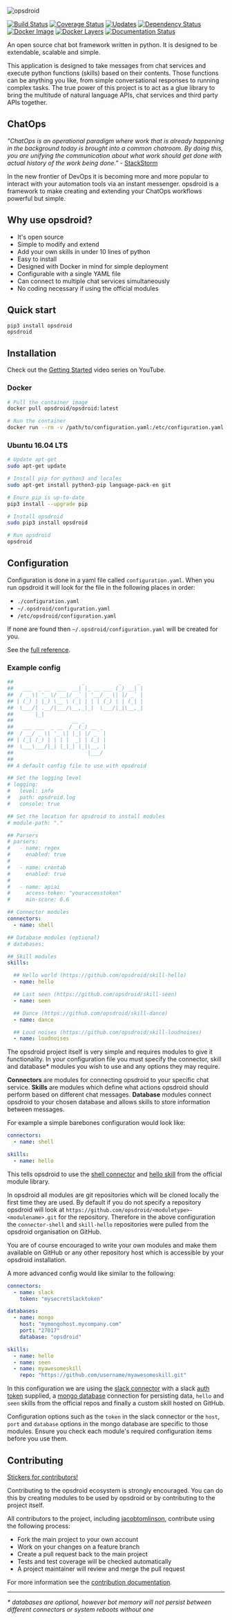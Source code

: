 ![opsdroid](https://github.com/opsdroid/style-guidelines/raw/master/logos/logo-wide-light.png)

[![Build Status](https://travis-ci.org/opsdroid/opsdroid.svg?branch=release)](https://travis-ci.org/opsdroid/opsdroid) [![Coverage Status](https://coveralls.io/repos/github/opsdroid/opsdroid/badge.svg?branch=release)](https://coveralls.io/github/opsdroid/opsdroid?branch=release) [![Updates](https://pyup.io/repos/github/opsdroid/opsdroid/shield.svg)](https://pyup.io/repos/github/opsdroid/opsdroid/) [![Dependency Status](https://dependencyci.com/github/opsdroid/opsdroid/badge)](https://dependencyci.com/github/opsdroid/opsdroid)
[![Docker Image](https://img.shields.io/badge/docker-ready-blue.svg)](https://hub.docker.com/r/opsdroid/opsdroid/) [![Docker Layers](https://images.microbadger.com/badges/image/opsdroid/opsdroid.svg)](https://microbadger.com/#/images/opsdroid/opsdroid) [![Documentation Status](https://readthedocs.org/projects/opsdroid/badge/?version=stable)](http://opsdroid.readthedocs.io/en/stable/?badge=stable)

An open source chat bot framework written in python. It is designed to be extendable, scalable and simple. 

This application is designed to take messages from chat services and execute python functions (skills) based on their contents. Those functions can be anything you like, from simple conversational responses to running complex tasks. The true power of this project is to act as a glue library to bring the multitude of natural language APIs, chat services and third party APIs together.

## ChatOps
_"ChatOps is an operational paradigm where work that is already happening in the background today is brought into a common chatroom. By doing this, you are unifying the communication about what work should get done with actual history of the work being done."_ - [StackStorm](https://docs.stackstorm.com/chatops/chatops.html)

In the new frontier of DevOps it is becoming more and more popular to interact with your automation tools via an instant messenger. opsdroid is a framework to make creating and extending your ChatOps workflows powerful but simple.

## Why use opsdroid?

 * It's open source
 * Simple to modify and extend
 * Add your own skills in under 10 lines of python
 * Easy to install
 * Designed with Docker in mind for simple deployment
 * Configurable with a single YAML file
 * Can connect to multiple chat services simultaneously
 * No coding necessary if using the official modules

## Quick start

```
pip3 install opsdroid
opsdroid
```

## Installation

Check out the [Getting Started](https://www.youtube.com/watch?v=7wyIi_cpodE&list=PLViQCHlMbEq5nZL6VNrUxu--Of1uCpflq) video series on YouTube.

### Docker

```bash
# Pull the container image
docker pull opsdroid/opsdroid:latest

# Run the container
docker run --rm -v /path/to/configuration.yaml:/etc/configuration.yaml:ro opsdroid/opsdroid:latest
```

### Ubuntu 16.04 LTS

```bash
# Update apt-get
sudo apt-get update

# Install pip for python3 and locales
sudo apt-get install python3-pip language-pack-en git

# Enure pip is up-to-date
pip3 install --upgrade pip

# Install opsdroid
sudo pip3 install opsdroid

# Run opsdroid
opsdroid
```

## Configuration

Configuration is done in a yaml file called `configuration.yaml`. When you run opsdroid it will look for the file in the following places in order:

 * `./configuration.yaml`
 * `~/.opsdroid/configuration.yaml`
 * `/etc/opsdroid/configuration.yaml`

If none are found then `~/.opsdroid/configuration.yaml` will be created for you.

See the [full reference](http://opsdroid.readthedocs.io/en/latest/configuration-reference/).

### Example config

```yaml
##                      _           _     _
##   ___  _ __  ___  __| |_ __ ___ (_) __| |
##  / _ \| '_ \/ __|/ _` | '__/ _ \| |/ _` |
## | (_) | |_) \__ \ (_| | | | (_) | | (_| |
##  \___/| .__/|___/\__,_|_|  \___/|_|\__,_|
##       |_|
##                   __ _
##   ___ ___  _ __  / _(_) __ _
##  / __/ _ \| '_ \| |_| |/ _` |
## | (_| (_) | | | |  _| | (_| |
##  \___\___/|_| |_|_| |_|\__, |
##                        |___/
##
## A default config file to use with opsdroid

## Set the logging level
# logging:
#   level: info
#   path: opsdroid.log
#   console: true

## Set the location for opsdroid to install modules
# module-path: "."

## Parsers
# parsers:
#   - name: regex
#     enabled: true
#
#   - name: crontab
#     enabled: true
#
#   - name: apiai
#     access-token: "youraccesstoken"
#     min-score: 0.6

## Connector modules
connectors:
  - name: shell

## Database modules (optional)
# databases:

## Skill modules
skills:

  ## Hello world (https://github.com/opsdroid/skill-hello)
  - name: hello

  ## Last seen (https://github.com/opsdroid/skill-seen)
  - name: seen

  ## Dance (https://github.com/opsdroid/skill-dance)
  - name: dance

  ## Loud noises (https://github.com/opsdroid/skill-loudnoises)
  - name: loudnoises

```

The opsdroid project itself is very simple and requires modules to give it functionality. In your configuration file you must specify the connector, skill and database* modules you wish to use and any options they may require.

**Connectors** are modules for connecting opsdroid to your specific chat service. **Skills** are modules which define what actions opsdroid should perform based on different chat messages. **Database** modules connect opsdroid to your chosen database and allows skills to store information between messages.

For example a simple barebones configuration would look like:

```yaml
connectors:
  - name: shell

skills:
  - name: hello
```

This tells opsdroid to use the [shell connector](https://github.com/opsdroid/connector-shell) and [hello skill](https://github.com/opsdroid/skill-hello) from the official module library.

In opsdroid all modules are git repositories which will be cloned locally the first time they are used. By default if you do not specify a repository opsdroid will look at `https://github.com/opsdroid/<moduletype>-<modulename>.git` for the repository. Therefore in the above configuration the `connector-shell` and `skill-hello` repositories were pulled from the opsdroid organisation on GitHub.

You are of course encouraged to write your own modules and make them available on GitHub or any other repository host which is accessible by your opsdroid installation.

A more advanced config would like similar to the following:

```yaml
connectors:
  - name: slack
    token: "mysecretslacktoken"

databases:
  - name: mongo
    host: "mymongohost.mycompany.com"
    port: "27017"
    database: "opsdroid"

skills:
  - name: hello
  - name: seen
  - name: myawesomeskill
    repo: "https://github.com/username/myawesomeskill.git"
```

In this configuration we are using the [slack connector](https://github.com/opsdroid/connector-slack) with a slack [auth token](https://api.slack.com/tokens) supplied, a [mongo database](https://github.com/opsdroid/database-mongo) connection for persisting data, `hello` and `seen` skills from the official repos and finally a custom skill hosted on GitHub.

Configuration options such as the `token` in the slack connector or the `host`, `port` and `database` options in the mongo database are specific to those modules. Ensure you check each module's required configuration items before you use them.

## Contributing

[Stickers for contributors!](https://medium.com/opsdroid/stickers-for-contributors-a0a1f9c30ec1)

Contributing to the opsdroid ecosystem is strongly encouraged. You can do this by creating modules to be used by opsdroid or by contributing to the project itself.

All contributors to the project, including [jacobtomlinson](https://github.com/jacobtomlinson), contribute using the following process:

 * Fork the main project to your own account
 * Work on your changes on a feature branch
 * Create a pull request back to the main project
 * Tests and test coverage will be checked automatically
 * A project maintainer will review and merge the pull request

For more information see the [contribution documentation](http://opsdroid.readthedocs.io/en/latest/contributing/).

-------

_\* databases are optional, however bot memory will not persist between different connectors or system reboots without one_
